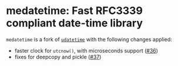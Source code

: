 # medatetime: Fast RFC3339 compliant date-time library

`medatetime` is a fork of [`udatetime`](https://github.com/freach/udatetime) with the following changes applied:

- faster clock for `utcnow()`, with microseconds support ([#36](https://github.com/freach/udatetime/pull/36))
- fixes for deepcopy and pickle ([#37](https://github.com/freach/udatetime/pull/37))



